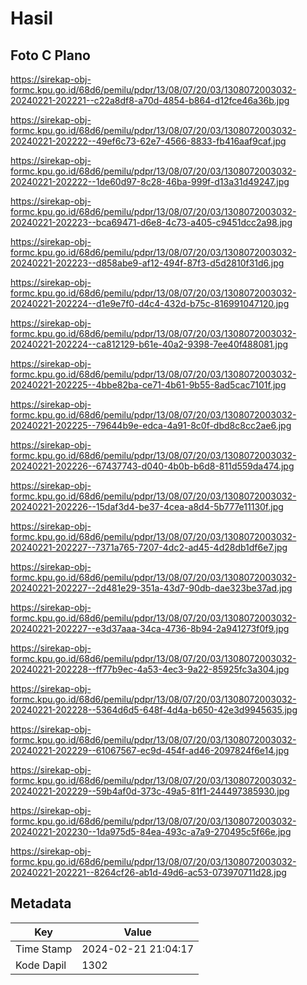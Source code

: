 # Hasil

## Foto C Plano

https://sirekap-obj-formc.kpu.go.id/68d6/pemilu/pdpr/13/08/07/20/03/1308072003032-20240221-202221--c22a8df8-a70d-4854-b864-d12fce46a36b.jpg

https://sirekap-obj-formc.kpu.go.id/68d6/pemilu/pdpr/13/08/07/20/03/1308072003032-20240221-202222--49ef6c73-62e7-4566-8833-fb416aaf9caf.jpg

https://sirekap-obj-formc.kpu.go.id/68d6/pemilu/pdpr/13/08/07/20/03/1308072003032-20240221-202222--1de60d97-8c28-46ba-999f-d13a31d49247.jpg

https://sirekap-obj-formc.kpu.go.id/68d6/pemilu/pdpr/13/08/07/20/03/1308072003032-20240221-202223--bca69471-d6e8-4c73-a405-c9451dcc2a98.jpg

https://sirekap-obj-formc.kpu.go.id/68d6/pemilu/pdpr/13/08/07/20/03/1308072003032-20240221-202223--d858abe9-af12-494f-87f3-d5d2810f31d6.jpg

https://sirekap-obj-formc.kpu.go.id/68d6/pemilu/pdpr/13/08/07/20/03/1308072003032-20240221-202224--d1e9e7f0-d4c4-432d-b75c-816991047120.jpg

https://sirekap-obj-formc.kpu.go.id/68d6/pemilu/pdpr/13/08/07/20/03/1308072003032-20240221-202224--ca812129-b61e-40a2-9398-7ee40f488081.jpg

https://sirekap-obj-formc.kpu.go.id/68d6/pemilu/pdpr/13/08/07/20/03/1308072003032-20240221-202225--4bbe82ba-ce71-4b61-9b55-8ad5cac7101f.jpg

https://sirekap-obj-formc.kpu.go.id/68d6/pemilu/pdpr/13/08/07/20/03/1308072003032-20240221-202225--79644b9e-edca-4a91-8c0f-dbd8c8cc2ae6.jpg

https://sirekap-obj-formc.kpu.go.id/68d6/pemilu/pdpr/13/08/07/20/03/1308072003032-20240221-202226--67437743-d040-4b0b-b6d8-811d559da474.jpg

https://sirekap-obj-formc.kpu.go.id/68d6/pemilu/pdpr/13/08/07/20/03/1308072003032-20240221-202226--15daf3d4-be37-4cea-a8d4-5b777e11130f.jpg

https://sirekap-obj-formc.kpu.go.id/68d6/pemilu/pdpr/13/08/07/20/03/1308072003032-20240221-202227--7371a765-7207-4dc2-ad45-4d28db1df6e7.jpg

https://sirekap-obj-formc.kpu.go.id/68d6/pemilu/pdpr/13/08/07/20/03/1308072003032-20240221-202227--2d481e29-351a-43d7-90db-dae323be37ad.jpg

https://sirekap-obj-formc.kpu.go.id/68d6/pemilu/pdpr/13/08/07/20/03/1308072003032-20240221-202227--e3d37aaa-34ca-4736-8b94-2a941273f0f9.jpg

https://sirekap-obj-formc.kpu.go.id/68d6/pemilu/pdpr/13/08/07/20/03/1308072003032-20240221-202228--ff77b9ec-4a53-4ec3-9a22-85925fc3a304.jpg

https://sirekap-obj-formc.kpu.go.id/68d6/pemilu/pdpr/13/08/07/20/03/1308072003032-20240221-202228--5364d6d5-648f-4d4a-b650-42e3d9945635.jpg

https://sirekap-obj-formc.kpu.go.id/68d6/pemilu/pdpr/13/08/07/20/03/1308072003032-20240221-202229--61067567-ec9d-454f-ad46-2097824f6e14.jpg

https://sirekap-obj-formc.kpu.go.id/68d6/pemilu/pdpr/13/08/07/20/03/1308072003032-20240221-202229--59b4af0d-373c-49a5-81f1-244497385930.jpg

https://sirekap-obj-formc.kpu.go.id/68d6/pemilu/pdpr/13/08/07/20/03/1308072003032-20240221-202230--1da975d5-84ea-493c-a7a9-270495c5f66e.jpg

https://sirekap-obj-formc.kpu.go.id/68d6/pemilu/pdpr/13/08/07/20/03/1308072003032-20240221-202221--8264cf26-ab1d-49d6-ac53-073970711d28.jpg


## Metadata

| Key        | Value               |
| ---------- | ------------------- |
| Time Stamp | 2024-02-21 21:04:17 |
| Kode Dapil | 1302                |




